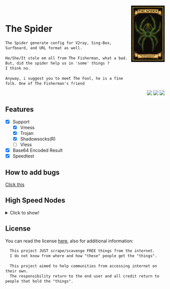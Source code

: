 <img src="./assets/Spider.jpg" width=21% align=right></br>

# The Spider

```
The Spider generate config for V2ray, Sing-Box, Surfboard, and URL format as well.

He/She/It stole em all from The Fisherman, what a bad.
But, did the spider help us in 'some' things ?
I think no.

Anyway, i suggest you to meet The Fool, he is a fine folk. One of The Fisherman's friend
```

<div align=right>
    <img src="https://img.shields.io/github/last-commit/dickymuliafiqri/Spider?label=Last%20Update&style=flat-square">
    <img src="https://img.shields.io/github/repo-size/dickymuliafiqri/Spider?color=yellow&label=Size&style=flat-square">
    <a href="https://t.me/v2scrape"><img src="https://img.shields.io/badge/Telegram-Channel-blue?style=flat-square&logo=telegram"></a>

</div>

## Features

- [x] Support
  - [x] Vmess
  - [x] Trojan
  - [x] Shadowsocks(R)
  - [ ] Vless
- [x] Base64 Encoded Result
- [x] Speedtest

## How to add bugs

[Click this](AddBug.md)

## High Speed Nodes

<details>
  <summary>Click to show!</summary>
  <div align=center>
      <h3>Please read <a href="https://github.com/dickymuliafiqri/Spider/issues/27">this</a></h3>
  </div>
</details>

## License

You can read the license [here](LICENSE.md), also for additional information:

```
  This project JUST scrape/scavenge FREE things from the internet.
  I do not know from where and how "these" people get the "things".

  This project aimed to help communities from accessing internet on their own.
  The responsibility return to the end user and all credit return to people that hold the "things".
```
